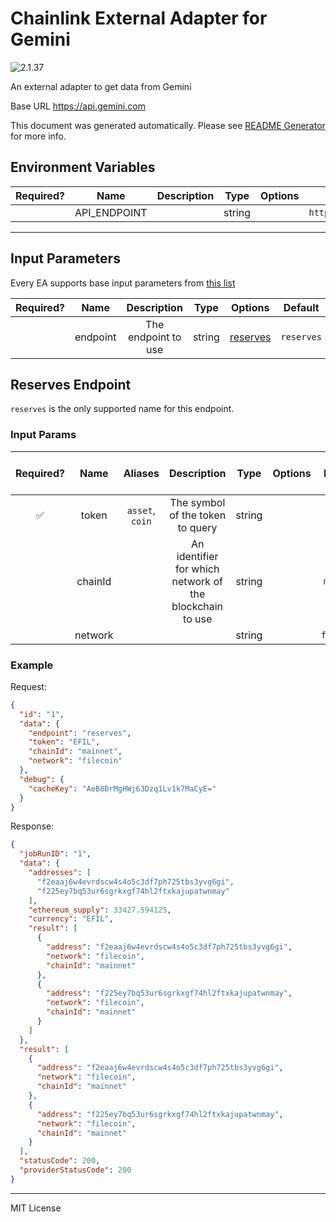 # Chainlink External Adapter for Gemini

![2.1.37](https://img.shields.io/github/package-json/v/smartcontractkit/external-adapters-js?filename=packages/sources/gemini/package.json)

An external adapter to get data from Gemini

Base URL https://api.gemini.com

This document was generated automatically. Please see [README Generator](../../scripts#readme-generator) for more info.

## Environment Variables

| Required? |     Name     | Description |  Type  | Options |         Default          |
| :-------: | :----------: | :---------: | :----: | :-----: | :----------------------: |
|           | API_ENDPOINT |             | string |         | `https://api.gemini.com` |

---

## Input Parameters

Every EA supports base input parameters from [this list](../../core/bootstrap#base-input-parameters)

| Required? |   Name   |     Description     |  Type  |            Options             |  Default   |
| :-------: | :------: | :-----------------: | :----: | :----------------------------: | :--------: |
|           | endpoint | The endpoint to use | string | [reserves](#reserves-endpoint) | `reserves` |

## Reserves Endpoint

`reserves` is the only supported name for this endpoint.

### Input Params

| Required? |  Name   |     Aliases     |                       Description                        |  Type  | Options |  Default   | Depends On | Not Valid With |
| :-------: | :-----: | :-------------: | :------------------------------------------------------: | :----: | :-----: | :--------: | :--------: | :------------: |
|    ✅     |  token  | `asset`, `coin` |             The symbol of the token to query             | string |         |   `EFIL`   |            |                |
|           | chainId |                 | An identifier for which network of the blockchain to use | string |         | `mainnet`  |            |                |
|           | network |                 |                                                          | string |         | `filecoin` |            |                |

### Example

Request:

```json
{
  "id": "1",
  "data": {
    "endpoint": "reserves",
    "token": "EFIL",
    "chainId": "mainnet",
    "network": "filecoin"
  },
  "debug": {
    "cacheKey": "AeB8DrMgHWj63Dzq1Lv1k7MaCyE="
  }
}
```

Response:

```json
{
  "jobRunID": "1",
  "data": {
    "addresses": [
      "f2eaaj6w4evrdscw4s4o5c3df7ph725tbs3yvg6gi",
      "f225ey7bq53ur6sgrkxgf74hl2ftxkajupatwnmay"
    ],
    "ethereum_supply": 33427.594125,
    "currency": "EFIL",
    "result": [
      {
        "address": "f2eaaj6w4evrdscw4s4o5c3df7ph725tbs3yvg6gi",
        "network": "filecoin",
        "chainId": "mainnet"
      },
      {
        "address": "f225ey7bq53ur6sgrkxgf74hl2ftxkajupatwnmay",
        "network": "filecoin",
        "chainId": "mainnet"
      }
    ]
  },
  "result": [
    {
      "address": "f2eaaj6w4evrdscw4s4o5c3df7ph725tbs3yvg6gi",
      "network": "filecoin",
      "chainId": "mainnet"
    },
    {
      "address": "f225ey7bq53ur6sgrkxgf74hl2ftxkajupatwnmay",
      "network": "filecoin",
      "chainId": "mainnet"
    }
  ],
  "statusCode": 200,
  "providerStatusCode": 200
}
```

---

MIT License
